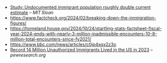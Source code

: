 * [Study: Undocumented immigrant population roughly double current estimate](https://mitsloan.mit.edu/ideas-made-to-matter/study-undocumented-immigrant-population-roughly-double-current-estimate) – *MIT Sloan*
* https://www.factcheck.org/2024/02/breaking-down-the-immigration-figures/
* https://homeland.house.gov/2024/10/24/startling-stats-factsheet-fiscal-year-2024-ends-with-nearly-3-million-inadmissible-encounters-10-8-million-total-encounters-since-fy2021/
* https://www.bbc.com/news/articles/c0jp4xqx2z3o
* [Record 14 Million Unauthorized Immigrants Lived in the US in 2023](https://www.pewresearch.org/race-and-ethnicity/2025/08/21/u-s-unauthorized-immigrant-population-reached-a-record-14-million-in-2023/) – *pewresearch.org*
